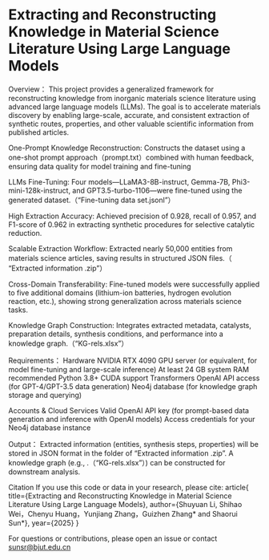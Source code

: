 # Extracting and Reconstructing Knowledge in Material Science Literature Using Large Language Models
Overview：
This project provides a generalized framework for reconstructing knowledge from inorganic materials science literature using advanced large language models (LLMs). The goal is to accelerate materials discovery by enabling large-scale, accurate, and consistent extraction of synthetic routes, properties, and other valuable scientific information from published articles.

One-Prompt Knowledge Reconstruction: Constructs the dataset using a one-shot prompt approach（prompt.txt）combined with human feedback, ensuring data quality for model training and fine-tuning

LLMs Fine-Tuning: Four models—LLaMA3-8B-instruct, Gemma-7B, Phi3-mini-128k-instruct, and GPT3.5-turbo-1106—were fine-tuned using the generated dataset.（“Fine-tuning data set.jsonl”）

High Extraction Accuracy: Achieved precision of 0.928, recall of 0.957, and F1-score of 0.962 in extracting synthetic procedures for selective catalytic reduction.

Scalable Extraction Workflow: Extracted nearly 50,000 entities from materials science articles, saving results in structured JSON files.（ “Extracted information .zip”）

Cross-Domain Transferability: Fine-tuned models were successfully applied to five additional domains (lithium-ion batteries, hydrogen evolution reaction, etc.), showing strong generalization across materials science tasks.

Knowledge Graph Construction: Integrates extracted metadata, catalysts, preparation details, synthesis conditions, and performance into a knowledge graph.（“KG-rels.xlsx”）

Requirements：
Hardware
NVIDIA RTX 4090 GPU server (or equivalent, for model fine-tuning and large-scale inference)
At least 24 GB system RAM recommended
Python 3.8+
CUDA support
Transformers
OpenAI API access (for GPT-4/GPT-3.5 data generation)
Neo4j database (for knowledge graph storage and querying)

Accounts & Cloud Services
Valid OpenAI API key (for prompt-based data generation and inference with OpenAI models)
Access credentials for your Neo4j database instance

Output：
Extracted information (entities, synthesis steps, properties) will be stored in JSON format in the folder of “Extracted information .zip”.
A knowledge graph (e.g., .（“KG-rels.xlsx”）) can be constructed for downstream analysis.

Citation
If you use this code or data in your research, please cite:
article{
  title={Extracting and Reconstructing Knowledge in Material Science Literature Using Large Language Models},
  author={Shuyuan Li, Shihao Wei，Chenyu Huang，Yunjiang Zhang，Guizhen Zhang* and Shaorui Sun*},
  year={2025}
}


For questions or contributions, please open an issue or contact sunsr@bjut.edu.cn

